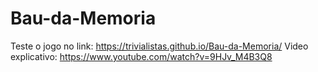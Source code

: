 # Bau-da-Memoria

Teste o jogo no link: https://trivialistas.github.io/Bau-da-Memoria/
Video explicativo: https://www.youtube.com/watch?v=9HJv_M4B3Q8
